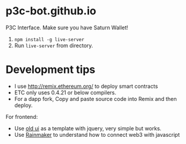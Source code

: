 # p3c-bot.github.io
P3C Interface. Make sure you have Saturn Wallet! 

1. ```npm install -g live-server```
2. Run ```live-server``` from directory.

# Development tips
- I use http://remix.ethereum.org/ to deploy smart contracts
- ETC only uses 0.4.21 or below compilers.
- For a dapp fork, Copy and paste source code into Remix and then deploy.

For frontend:
- Use [old ui](p3c.io/old.html) as a template with jquery, very simple but works.
- Use [Rainmaker](https://github.com/p3c-bot/p3c-bot.github.io/blob/master/lib/rainmaker.js) to understand how to connect web3 with javascript
